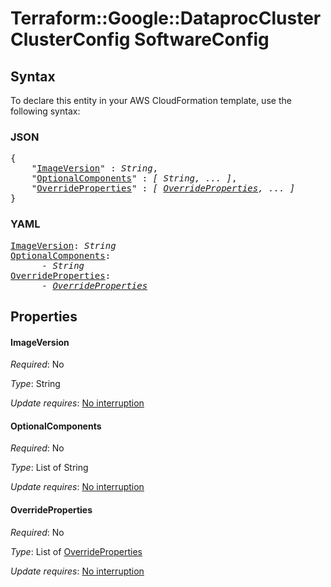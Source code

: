 # Terraform::Google::DataprocCluster ClusterConfig SoftwareConfig

## Syntax

To declare this entity in your AWS CloudFormation template, use the following syntax:

### JSON

<pre>
{
    "<a href="#imageversion" title="ImageVersion">ImageVersion</a>" : <i>String</i>,
    "<a href="#optionalcomponents" title="OptionalComponents">OptionalComponents</a>" : <i>[ String, ... ]</i>,
    "<a href="#overrideproperties" title="OverrideProperties">OverrideProperties</a>" : <i>[ <a href="clusterconfig-softwareconfig-overrideproperties.md">OverrideProperties</a>, ... ]</i>
}
</pre>

### YAML

<pre>
<a href="#imageversion" title="ImageVersion">ImageVersion</a>: <i>String</i>
<a href="#optionalcomponents" title="OptionalComponents">OptionalComponents</a>: <i>
      - String</i>
<a href="#overrideproperties" title="OverrideProperties">OverrideProperties</a>: <i>
      - <a href="clusterconfig-softwareconfig-overrideproperties.md">OverrideProperties</a></i>
</pre>

## Properties

#### ImageVersion

_Required_: No

_Type_: String

_Update requires_: [No interruption](https://docs.aws.amazon.com/AWSCloudFormation/latest/UserGuide/using-cfn-updating-stacks-update-behaviors.html#update-no-interrupt)

#### OptionalComponents

_Required_: No

_Type_: List of String

_Update requires_: [No interruption](https://docs.aws.amazon.com/AWSCloudFormation/latest/UserGuide/using-cfn-updating-stacks-update-behaviors.html#update-no-interrupt)

#### OverrideProperties

_Required_: No

_Type_: List of <a href="clusterconfig-softwareconfig-overrideproperties.md">OverrideProperties</a>

_Update requires_: [No interruption](https://docs.aws.amazon.com/AWSCloudFormation/latest/UserGuide/using-cfn-updating-stacks-update-behaviors.html#update-no-interrupt)

